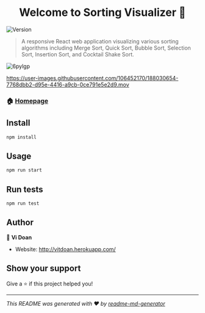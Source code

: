 <h1 align="center">Welcome to Sorting Visualizer 👋</h1>

  <img align="center" alt="Version" src="https://img.shields.io/badge/version-0.1.0-blue.svg?cacheSeconds=2592000" />

> A responsive React web application visualizing various sorting algorithms including Merge Sort, Quick Sort, Bubble Sort, Selection Sort, Insertion Sort, and Cocktail Shake Sort.

![6pylgp](https://user-images.githubusercontent.com/106452170/184562980-1aa23c70-758c-46e3-983e-04e7f4d2f751.gif)




https://user-images.githubusercontent.com/106452170/188030654-7768dbb2-d95e-4416-a9cb-0ce791e5e2d9.mov


### 🏠 [Homepage](https://vitdoan.github.io/vitdoan.github.io/)

## Install

```sh
npm install
```

## Usage

```sh
npm run start
```

## Run tests

```sh
npm run test
```

## Author

👤 **Vi Doan**

* Website: http://vitdoan.herokuapp.com/

## Show your support

Give a ⭐️ if this project helped you!

***
_This README was generated with ❤️ by [readme-md-generator](https://github.com/kefranabg/readme-md-generator)_
